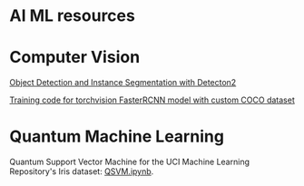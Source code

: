 # AI ML resources

# Computer Vision
[Object Detection and Instance Segmentation with Detecton2](https://github.com/TannerGilbert/Object-Detection-and-Image-Segmentation-with-Detectron2)

[Training code for torchvision FasterRCNN model with custom COCO dataset](https://github.com/GirinChutia/FasterRCNN-Torchvision-FineTuning)



# Quantum Machine Learning

Quantum Support Vector Machine for the UCI Machine Learning Repository's Iris dataset: [QSVM.ipynb](https://github.com/ACE07-Sev/QSVM).







